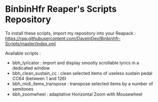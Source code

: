 # BinbinHfr Reaper's Scripts Repository

To install these scripts, import my repository into your Reapack :
https://raw.githubusercontent.com/DaveInDev/Binbinhfr-Scripts/master/index.xml

Available scripts :
- bbh_lyricator : import and display smootly scrollable lyrics in a dedicated window
- bbh_clean_sustain_cc : clean selected items of useless sustain pedal CC64 (between 1 and 126)
- bbh_midi_items_transpose : transpose selected items by a number of semitones 
- bbh_zoomwheel : adaptative Horizontal Zoom with Mousewheel
